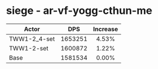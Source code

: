 # siege - ar-vf-yogg-cthun-me
| Actor | DPS | Increase |
|---|:---:|:---:|
|TWW1-2_4-set|1653251|4.53%|
|TWW1-2-set|1600872|1.22%|
|Base|1581534|0.00%|
